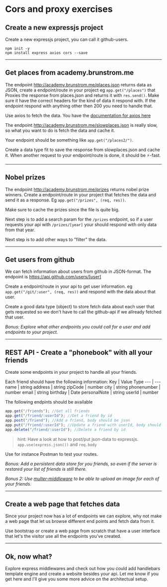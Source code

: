 # Cors and proxy exercises

## Create a new expressjs project

Create a new expressjs project, you can call it github-users.

```console
npm init -y
npm install express axios cors --save
```

---

## Get places from academy.brunstrom.me

The endpoint http://academy.brunstrom.me/places.json returns data as JSON, create a endpoint/route in your project eg `app.get("/places")` that Proxies the response from places.json and returns it with `res.send()`. Make sure it have the correct headers for the kind of data it respond with. If the endpoint respond with anything other then 200 you need to handle that.

Use axios to fetch the data. You have the [documentation for axios here](https://github.com/axios/axios)

The endpoint http://academy.brunstrom.me/slowplaces.json is really slow, so what you want to do is fetch the data and cache it.

Your endpoint should be something like `app.get("/places2/")`.

Create a data type fit to save the response from slowplaces.json and cache it. When another request to your endpoint/route is done, it should be ⚡-fast.

---

## Nobel prizes

The endpoint http://academy.brunstrom.me/prizes returns nobel prize winners. Create a endpoint/route in your project that fetches the data and send it as a response. Eg `app.get("/prizes", (req, res))`.

Make sure to cache the prizes since the file is quite big.

Next step is to add a search param for the `/prizes` endpoint, so if a user requests your api with `/prizes/[year]` your should respond with only data from that year.

Next step is to add other ways to "filter" the data.

---

## Get users from github

We can fetch information about users from github in JSON-format. The endpoint is https://api.github.com/users/[user]

Create a endpoint/route in your api to get user information. eg `app.get("/git/:user", (req, res))` and respond with the data about that user.

Create a good data type (object) to store fetch data about each user that gets requested so we don't have to call the github-api if we allready fetched that user.

_Bonus: Explore what other endpoints you could call for a user and add endpoints to your project._

---

## REST API - Create a "phonebook" with all your friends

Create some endpoints in your project to handle all your friends.

Each friend should have the following information:
Key | Value Type
--- | ---
name | string
address | string
zipCode | number
city | string
phonenumber | number
email | string
birthday | Date
personalNote | string
userId | number

The following endpints should be available

```javascript
app.get("/friends"); //Get all friends
app.get("/friend/:userId"); //Get a friend by id
app.post("/friend"); //Add a friend, body should be json
app.put("/friend/:userId"); //Update a friend with userId, body should be json
app.delete("/friend/:userId"); //Delete a friend by id
```

> hint: Have a look at how to post/put json-data to expressjs. `app.use(express.json())` and `req.body`

Use for instance Postman to test your routes.

_Bonus: Add a persistent data store for you friends, so even if the server is restared your list of friends is still there._

_Bonus 2: Use [multer-middleware](http://expressjs.com/en/resources/middleware/multer.html) to be able to upload an image for each of your friends._

---

## Create a web page that fetches data

Since your project now has a lot of endpoints we can explore, why not make a web page that let us browse different end points and fetch data from it.

Use bootstrap or create a web page from scratch that have a user interface that let's the visitor use all the endpoints you've created.

---

## Ok, now what?

Explore express middlewares and check out how you could add handlebars template engine and create a website besides your api. Let me know if you get here and I'll give you some more advice on the architectual setup.
